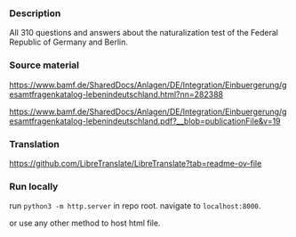 ### Description

All 310 questions and answers about the naturalization test of the Federal Republic of Germany and Berlin.

### Source material

https://www.bamf.de/SharedDocs/Anlagen/DE/Integration/Einbuergerung/gesamtfragenkatalog-lebenindeutschland.html?nn=282388

https://www.bamf.de/SharedDocs/Anlagen/DE/Integration/Einbuergerung/gesamtfragenkatalog-lebenindeutschland.pdf?__blob=publicationFile&v=19

### Translation

https://github.com/LibreTranslate/LibreTranslate?tab=readme-ov-file

### Run locally

run `python3 -m http.server` in repo root.
navigate to `localhost:8000`.

or use any other method to host html file.